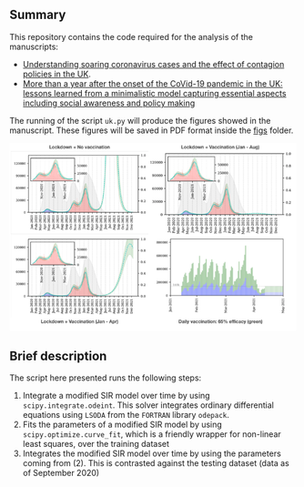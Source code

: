 ## Summary
 This repository contains the code required for the analysis of the manuscripts:
 * [Understanding soaring coronavirus cases and the effect of contagion policies in the UK](https://doi.org/10.3390/vaccines9070735).
 * [More than a year after the onset of the CoVid-19 pandemic in the UK: lessons learned from a minimalistic model capturing essential aspects including social awareness and policy making](https://doi.org/10.1101/2021.04.15.21255510)

The running of the script `uk.py` will produce the figures showed in the manuscript.
These figures will be saved in PDF format inside the [figs](figs) folder.

![](slides/sir-covid-uk.png "Effect of lockdown and vaccination")

## Brief description
The script here presented runs the following steps:

1. Integrate a modified SIR model over time by using `scipy.integrate.odeint`. This solver integrates ordinary differential equations using `LSODA` from the
    `FORTRAN` library `odepack`.
2. Fits the parameters of a modified SIR model by using `scipy.optimize.curve_fit`, which is a friendly wrapper for non-linear least squares, over the training dataset
3. Integrates the modified SIR model over time by using the parameters coming from (2). This is contrasted against the testing dataset (data as of September 2020) 
 
